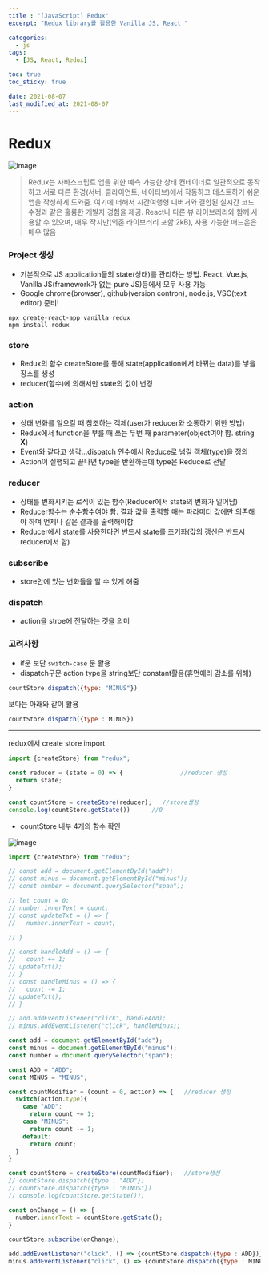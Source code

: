 ```yaml
---
title : "[JavaScript] Redux"
excerpt: "Redux library를 활용한 Vanilla JS, React "

categories:
  - js
tags:
  - [JS, React, Redux]

toc: true
toc_sticky: true

date: 2021-08-07
last_modified_at: 2021-08-07
---
```


# Redux

![image](https://user-images.githubusercontent.com/81230679/132428417-6d913500-fa72-40bf-a690-2b84dc69984f.png)

> Redux는 자바스크립트 앱을 위한 예측 가능한 상태 컨테이너로 일관적으로 동작하고 서로 다른 환경(서버, 클라이언트, 네이티브)에서 작동하고 테스트하기 쉬운 앱을 작성하게 도와줌. 여기에 더해서 시간여행형 디버거와 결합된 실시간 코드 수정과 같은 훌륭한 개발자 경험을 제공. React나 다른 뷰 라이브러리와 함께 사용할 수 있으며, 매우 작지만(의존 라이브러리 포함 2kB), 사용 가능한 애드온은 매우 많음

### Project 생성
- 기본적으로 JS application들의 state(상태)를 관리하는 방법. React, Vue.js, Vanilla JS(framework가 없는 pure JS)등에서 모두 사용 가능
- Google chrome(browser), github(version contron), node.js, VSC(text editor) 준비!

```
npx create-react-app vanilla redux
npm install redux
```

### store
- Redux의 함수 createStore를 통해 state(application에서 바뀌는 data)를 넣을 장소를 생성
- reducer(함수)에 의해서만 state의 값이 변경

### action
- 상태 변화를 일으킬 때 참조하는 객체(user가 reducer와 소통하기 위한 방법)
- Redux에서 function을 부를 때 쓰는 두번 째 parameter(object여야 함. string **X**)
- Event와 같다고 생각...dispatch 인수에서 Reduce로 넘길 객체(type)을 정의
- Action이 실행되고 끝나면 type을 반환하는데 type은 Reduce로 전달

### reducer
- 상태를 변화시키는 로직이 있는 함수(Reducer에서 state의 변화가 일어남)
- Reducer함수는 순수함수여야 함. 결과 값을 출력할 때는 파라미터 값에만 의존해야 하며 언제나 같은 결과를 출력해야함
- Reducer에서 state를 사용한다면 반드시 state를 초기화(값의 갱신은 반드시 reducer에서 함)

### subscribe
- store안에 있는 변화들을 알 수 있게 해줌

### dispatch
- action을 stroe에 전달하는 것을 의미

### 고려사항
- if문 보단 `switch-case` 문 활용
- dispatch구문 action type을 string보단 constant활용(휴먼에러 감소를 위해)

```js
countStore.dispatch({type: "MINUS"})
```

보다는 아래와 같이 활용

```js
countStore.dispatch({type : MINUS})
```

<hr>
redux에서 create store import<br/>

```js
import {createStore} from "redux";

const reducer = (state = 0) => {                //reducer 생성
  return state;
}

const countStore = createStore(reducer);   //store생성
console.log(countStore.getState())      //0
```

- countStore 내부 4개의 함수 확인

![image](https://user-images.githubusercontent.com/81230679/132448262-4b175e14-2718-493c-9d04-c2d68aaee49b.png)

```js
import {createStore} from "redux";

// const add = document.getElementById("add");
// const minus = document.getElementById("minus");
// const number = document.querySelector("span");

// let count = 0;
// number.innerText = count;
// const updateTxt = () => {
//   number.innerText = count;

// }

// const handleAdd = () => { 
//   count += 1;
// updateTxt();
// }
// const handleMinus = () => { 
//   count -= 1;
// updateTxt();
// }

// add.addEventListener("click", handleAdd);
// minus.addEventListener("click", handleMinus);

const add = document.getElementById("add");
const minus = document.getElementById("minus");
const number = document.querySelector("span");

const ADD = "ADD";
const MINUS = "MINUS";

const countModifier = (count = 0, action) => {   //reducer 생성
  switch(action.type){
    case "ADD":
      return count += 1;
    case "MINUS":
      return count -= 1;
    default:
      return count;
  } 
}

const countStore = createStore(countModifier);   //store생성
// countStore.dispatch({type : "ADD"})
// countStore.dispatch({type : "MINUS"})
// console.log(countStore.getState());

const onChange = () => {
  number.innerText = countStore.getState();
}

countStore.subscribe(onChange);

add.addEventListener("click", () => {countStore.dispatch({type : ADD})})
minus.addEventListener("click", () => {countStore.dispatch({type : MINUS})})
```
<!-- 
https://hwan1001.tistory.com/38
https://medium.com/@jsh901220/react%EC%97%90-redux-%EC%A0%81%EC%9A%A9%ED%95%98%EA%B8%B0-a8e6efd745c9 -->


